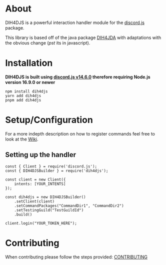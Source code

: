 # About
DIH4DJS is a powerful interaction handler module for the [discord.js](https://https://github.com/discordjs/discord.js) package.

This library is based off of the java package [DIH4JDA](https://github.com/DynxstyGIT/DIH4JDA) with adaptations with the obvious change (*pst* its in javascript).

# Installation
**DIH4DJS is built using [discord.js v14.6.0]() therefore requiring Node.js version 16.9.0 or newer**
```sh-session
npm install dih4djs
yarn add dih4djs
pnpm add dih4djs
```
# Setup/Configuration
For a more indepth description on how to register commands feel free to look at the [Wiki](https://github.com/OoP1nk/DIH4DJS/wiki).

## Setting up the handler
```javasript
const { Client } = require('discord.js');
const { DIH4DJSBuilder } = require('dih4djs');

const client = new Client({
    intents: [YOUR_INTENTS]
});

const dih4djs = new DIH4DJSBuilder()
    .setClient(client)
    .setCommandPackages("CommandDir1", "CommandDir2")
    .setTestingGuild("TestGuildId")
    .build()

client.login("YOUR_TOKEN_HERE");
```

# Contributing

When contributing please follow the steps provided: [CONTRIBUTING](https://github.com/OoP1nk/DIH4DJS/.github/CONTIBUTING.md)